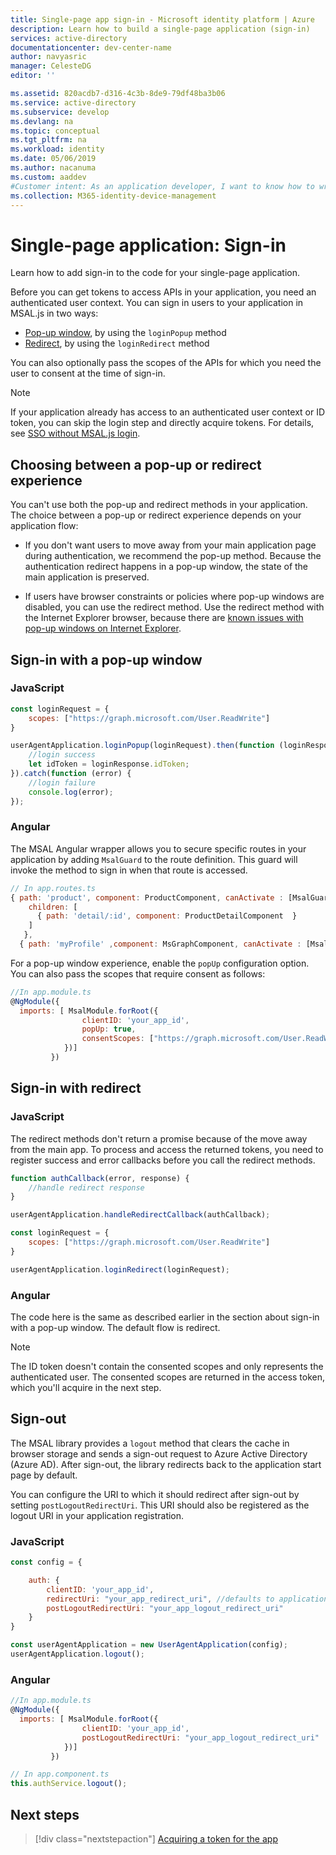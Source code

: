 ```yaml
---
title: Single-page app sign-in - Microsoft identity platform | Azure
description: Learn how to build a single-page application (sign-in)
services: active-directory
documentationcenter: dev-center-name
author: navyasric
manager: CelesteDG
editor: ''

ms.assetid: 820acdb7-d316-4c3b-8de9-79df48ba3b06
ms.service: active-directory
ms.subservice: develop
ms.devlang: na
ms.topic: conceptual
ms.tgt_pltfrm: na
ms.workload: identity
ms.date: 05/06/2019
ms.author: nacanuma
ms.custom: aaddev
#Customer intent: As an application developer, I want to know how to write a single-page application by using the Microsoft identity platform for developers.
ms.collection: M365-identity-device-management
---
```


# Single-page application: Sign-in

Learn how to add sign-in to the code for your single-page application.

Before you can get tokens to access APIs in your application, you need an authenticated user context. You can sign in users to your application in MSAL.js in two ways:

* [Pop-up window](#sign-in-with-a-pop-up-window), by using the `loginPopup` method
* [Redirect](#sign-in-with-redirect), by using the `loginRedirect` method

You can also optionally pass the scopes of the APIs for which you need the user to consent at the time of sign-in.

> [!NOTE]
> If your application already has access to an authenticated user context or ID token, you can skip the login step and directly acquire tokens. For details, see [SSO without MSAL.js login](msal-js-sso.md#sso-without-msaljs-login).

## Choosing between a pop-up or redirect experience

You can't use both the pop-up and redirect methods in your application. The choice between a pop-up or redirect experience depends on your application flow:

* If you don't want users to move away from your main application page during authentication, we recommend the pop-up method. Because the authentication redirect happens in a pop-up window, the state of the main application is preserved.

* If users have browser constraints or policies where pop-up windows are disabled, you can use the redirect method. Use the redirect method with the Internet Explorer browser, because there are [known issues with pop-up windows on Internet Explorer](https://github.com/AzureAD/microsoft-authentication-library-for-js/wiki/Known-issues-on-IE-and-Edge-Browser).

## Sign-in with a pop-up window

### JavaScript

```javascript
const loginRequest = {
    scopes: ["https://graph.microsoft.com/User.ReadWrite"]
}

userAgentApplication.loginPopup(loginRequest).then(function (loginResponse) {
    //login success
    let idToken = loginResponse.idToken;
}).catch(function (error) {
    //login failure
    console.log(error);
});
```

### Angular

The MSAL Angular wrapper allows you to secure specific routes in your application by adding `MsalGuard` to the route definition. This guard will invoke the method to sign in when that route is accessed.

```javascript
// In app.routes.ts
{ path: 'product', component: ProductComponent, canActivate : [MsalGuard],
    children: [
      { path: 'detail/:id', component: ProductDetailComponent  }
    ]
   },
  { path: 'myProfile' ,component: MsGraphComponent, canActivate : [MsalGuard] },
```

For a pop-up window experience, enable the `popUp` configuration option. You can also pass the scopes that require consent as follows:

```javascript
//In app.module.ts
@NgModule({
  imports: [ MsalModule.forRoot({
                clientID: 'your_app_id',
                popUp: true,
                consentScopes: ["https://graph.microsoft.com/User.ReadWrite"]
            })]
         })
```

## Sign-in with redirect

### JavaScript

The redirect methods don't return a promise because of the move away from the main app. To process and access the returned tokens, you need to register success and error callbacks before you call the redirect methods.

```javascript
function authCallback(error, response) {
    //handle redirect response
}

userAgentApplication.handleRedirectCallback(authCallback);

const loginRequest = {
    scopes: ["https://graph.microsoft.com/User.ReadWrite"]
}

userAgentApplication.loginRedirect(loginRequest);
```

### Angular

The code here is the same as described earlier in the section about sign-in with a pop-up window. The default flow is redirect.

> [!NOTE]
> The ID token doesn't contain the consented scopes and only represents the authenticated user. The consented scopes are returned in the access token, which you'll acquire in the next step.

## Sign-out

The MSAL library provides a `logout` method that clears the cache in browser storage and sends a sign-out request to Azure Active Directory (Azure AD). After sign-out, the library redirects back to the application start page by default.

You can configure the URI to which it should redirect after sign-out by setting `postLogoutRedirectUri`. This URI should also be registered as the logout URI in your application registration.

### JavaScript

```javascript
const config = {

    auth: {
        clientID: 'your_app_id',
        redirectUri: "your_app_redirect_uri", //defaults to application start page
        postLogoutRedirectUri: "your_app_logout_redirect_uri"
    }
}

const userAgentApplication = new UserAgentApplication(config);
userAgentApplication.logout();

```

### Angular

```javascript
//In app.module.ts
@NgModule({
  imports: [ MsalModule.forRoot({
                clientID: 'your_app_id',
                postLogoutRedirectUri: "your_app_logout_redirect_uri"
            })]
         })

// In app.component.ts
this.authService.logout();
```

## Next steps

> [!div class="nextstepaction"]
> [Acquiring a token for the app](scenario-spa-acquire-token.md)
